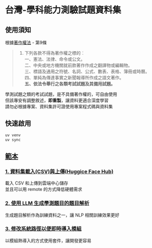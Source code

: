 # 台灣-學科能力測驗試題資料集

## 使用須知
根據[著作權法](https://law.moj.gov.tw/LawClass/LawAll.aspx?PCode=J0070017) - 第9條 

> 1. 下列各款不得為著作權之標的︰  
一、憲法、法律、命令或公文。  
二、中央或地方機關就前款著作作成之翻譯物或編輯物。  
三、標語及通用之符號、名詞、公式、數表、表格、簿冊或時曆。  
四、單純為傳達事實之新聞報導所作成之語文著作。  
**五、依法令舉行之各類考試試題及其備用試題。**

學測試題之類的考試試題，是不具備著作權的，可自由使用  
但該專安有調整敘述，**即重製**，讓資料更適合深度學習  
請勿必根據專案、資料集許可證使用專案程式碼與資料集

## 快速啟用
```bash
uv venv
uv sync
```

## [範本](./samples/)

### [1. 資料集載入(CSV)與上傳(Huggice Face Hub)](./samples/Dataset_Load_And_Upload.ipynb)
載入 CSV 和上傳到雲端中心儲存  
並且可以用 remote 的方式降低硬體需求

### [2. 使用 LLM 生成學測題目的題目解析](./samples/Agent_Generate_Analysis.ipynb)
生成題目解析作為訓練資料之一，讓 NLP 相關訓練效果更好

### [3. 修改系統路徑以便即時導入模組](./samples/Modules_Hot_Update.ipynb)
以模組熱導入的方式使用套件，讓開發更容易